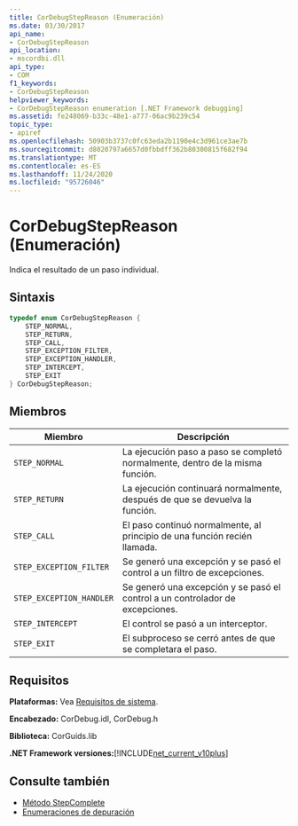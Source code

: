 ```yaml
---
title: CorDebugStepReason (Enumeración)
ms.date: 03/30/2017
api_name:
- CorDebugStepReason
api_location:
- mscordbi.dll
api_type:
- COM
f1_keywords:
- CorDebugStepReason
helpviewer_keywords:
- CorDebugStepReason enumeration [.NET Framework debugging]
ms.assetid: fe248069-b33c-48e1-a777-06ac9b239c54
topic_type:
- apiref
ms.openlocfilehash: 50903b3737c0fc63eda2b1190e4c3d961ce3ae7b
ms.sourcegitcommit: d8020797a6657d0fbbdff362b80300815f682f94
ms.translationtype: MT
ms.contentlocale: es-ES
ms.lasthandoff: 11/24/2020
ms.locfileid: "95726046"
---
```

# <a name="cordebugstepreason-enumeration"></a>CorDebugStepReason (Enumeración)

Indica el resultado de un paso individual.  
  
## <a name="syntax"></a>Sintaxis  
  
```cpp  
typedef enum CorDebugStepReason {  
    STEP_NORMAL,  
    STEP_RETURN,  
    STEP_CALL,  
    STEP_EXCEPTION_FILTER,  
    STEP_EXCEPTION_HANDLER,  
    STEP_INTERCEPT,  
    STEP_EXIT  
} CorDebugStepReason;  
```  
  
## <a name="members"></a>Miembros  
  
|Miembro|Descripción|  
|------------|-----------------|  
|`STEP_NORMAL`|La ejecución paso a paso se completó normalmente, dentro de la misma función.|  
|`STEP_RETURN`|La ejecución continuará normalmente, después de que se devuelva la función.|  
|`STEP_CALL`|El paso continuó normalmente, al principio de una función recién llamada.|  
|`STEP_EXCEPTION_FILTER`|Se generó una excepción y se pasó el control a un filtro de excepciones.|  
|`STEP_EXCEPTION_HANDLER`|Se generó una excepción y se pasó el control a un controlador de excepciones.|  
|`STEP_INTERCEPT`|El control se pasó a un interceptor.|  
|`STEP_EXIT`|El subproceso se cerró antes de que se completara el paso.|  
  
## <a name="requirements"></a>Requisitos  

 **Plataformas:** Vea [Requisitos de sistema](../../get-started/system-requirements.md).  
  
 **Encabezado:** CorDebug.idl, CorDebug.h  
  
 **Biblioteca:** CorGuids.lib  
  
 **.NET Framework versiones:**[!INCLUDE[net_current_v10plus](../../../../includes/net-current-v10plus-md.md)]  
  
## <a name="see-also"></a>Consulte también

- [Método StepComplete](icordebugmanagedcallback-stepcomplete-method.md)
- [Enumeraciones de depuración](debugging-enumerations.md)
